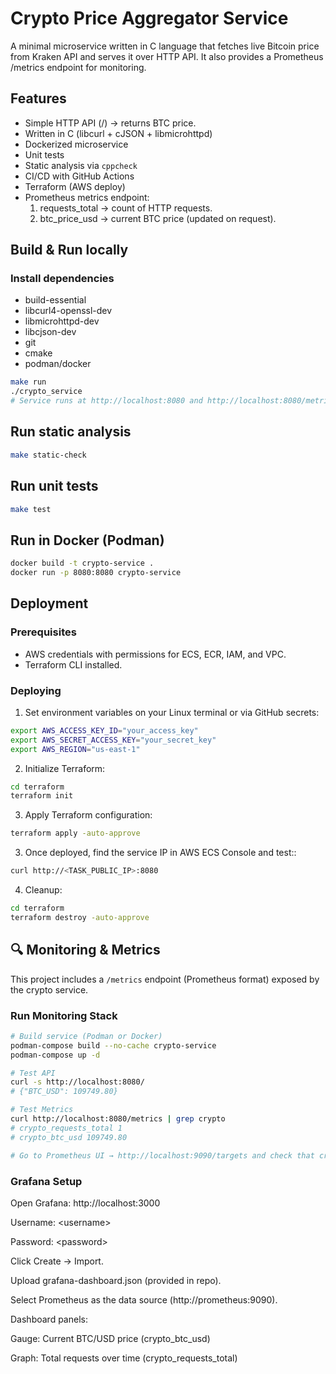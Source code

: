 # Crypto Price Aggregator Service

A minimal microservice written in C language that fetches live Bitcoin price from Kraken API and serves it over HTTP API. It also provides a Prometheus /metrics endpoint for monitoring.

## Features

- Simple HTTP API (/) → returns BTC price.
- Written in C (libcurl + cJSON + libmicrohttpd)
- Dockerized microservice
- Unit tests
- Static analysis via `cppcheck`
- CI/CD with GitHub Actions
- Terraform (AWS deploy)
- Prometheus metrics endpoint:
  1. requests_total → count of HTTP requests.
  2. btc_price_usd → current BTC price (updated on request).

## Build & Run locally

### Install dependencies

- build-essential
- libcurl4-openssl-dev
- libmicrohttpd-dev
- libcjson-dev
- git
- cmake
- podman/docker

```bash
make run
./crypto_service
# Service runs at http://localhost:8080 and http://localhost:8080/metrics
```

## Run static analysis

```bash
make static-check
```

## Run unit tests

```bash
make test
```

## Run in Docker (Podman)

```bash
docker build -t crypto-service .
docker run -p 8080:8080 crypto-service
```

## Deployment

### Prerequisites
- AWS credentials with permissions for ECS, ECR, IAM, and VPC.
- Terraform CLI installed.

### Deploying
1. Set environment variables on your Linux terminal or via GitHub secrets:

```bash
export AWS_ACCESS_KEY_ID="your_access_key"
export AWS_SECRET_ACCESS_KEY="your_secret_key"
export AWS_REGION="us-east-1"
```

2. Initialize Terraform:
```bash
cd terraform
terraform init
```

3. Apply Terraform configuration:
```bash
terraform apply -auto-approve
```

3. Once deployed, find the service IP in AWS ECS Console and test::
```bash
curl http://<TASK_PUBLIC_IP>:8080
```

4. Cleanup:
```bash
cd terraform
terraform destroy -auto-approve
```

## 🔍 Monitoring & Metrics

This project includes a `/metrics` endpoint (Prometheus format) exposed by the crypto service.

### Run Monitoring Stack

```bash
# Build service (Podman or Docker)
podman-compose build --no-cache crypto-service
podman-compose up -d

# Test API
curl -s http://localhost:8080/
# {"BTC_USD": 109749.80}

# Test Metrics
curl http://localhost:8080/metrics | grep crypto
# crypto_requests_total 1
# crypto_btc_usd 109749.80

# Go to Prometheus UI → http://localhost:9090/targets and check that crypto-service target is UP.
```

### Grafana Setup

Open Grafana: http://localhost:3000

Username: \<username\>

Password: \<password\>

Click Create → Import.

Upload grafana-dashboard.json (provided in repo).

Select Prometheus as the data source (http://prometheus:9090).

Dashboard panels:

Gauge: Current BTC/USD price (crypto_btc_usd)

Graph: Total requests over time (crypto_requests_total)